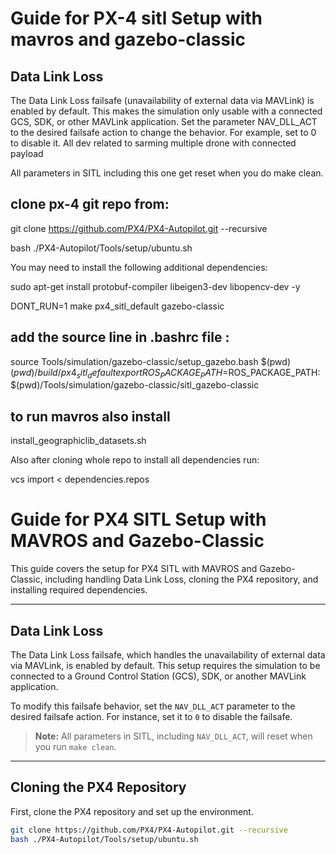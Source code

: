# Guide for PX-4 sitl Setup with mavros and gazebo-classic

## Data Link Loss

The Data Link Loss failsafe (unavailability of external data via MAVLink) is enabled by default. This makes the simulation only usable with a connected GCS, SDK, or other MAVLink application.
Set the parameter NAV_DLL_ACT to the desired failsafe action to change the behavior. For example, set to 0 to disable it.
All dev related to sarming multiple drone with connected payload

All parameters in SITL including this one get reset when you do make clean.

## clone px-4 git repo from:

git clone https://github.com/PX4/PX4-Autopilot.git --recursive

bash ./PX4-Autopilot/Tools/setup/ubuntu.sh

You may need to install the following additional dependencies:

sudo apt-get install protobuf-compiler libeigen3-dev libopencv-dev -y

DONT_RUN=1 make px4_sitl_default gazebo-classic

## add the source line in .bashrc file :
source Tools/simulation/gazebo-classic/setup_gazebo.bash $(pwd) $(pwd)/build/px4_sitl_default
export ROS_PACKAGE_PATH=$ROS_PACKAGE_PATH:$(pwd)/Tools/simulation/gazebo-classic/sitl_gazebo-classic

## to run mavros also install 

install_geographiclib_datasets.sh


Also after cloning whole repo to install all dependencies run:

vcs import < dependencies.repos


# Guide for PX4 SITL Setup with MAVROS and Gazebo-Classic

This guide covers the setup for PX4 SITL with MAVROS and Gazebo-Classic, including handling Data Link Loss, cloning the PX4 repository, and installing required dependencies.

---

## Data Link Loss

The Data Link Loss failsafe, which handles the unavailability of external data via MAVLink, is enabled by default. This setup requires the simulation to be connected to a Ground Control Station (GCS), SDK, or another MAVLink application. 

To modify this failsafe behavior, set the `NAV_DLL_ACT` parameter to the desired failsafe action. For instance, set it to `0` to disable the failsafe.

> **Note:** All parameters in SITL, including `NAV_DLL_ACT`, will reset when you run `make clean`.

---

## Cloning the PX4 Repository

First, clone the PX4 repository and set up the environment.

```bash
git clone https://github.com/PX4/PX4-Autopilot.git --recursive
bash ./PX4-Autopilot/Tools/setup/ubuntu.sh



